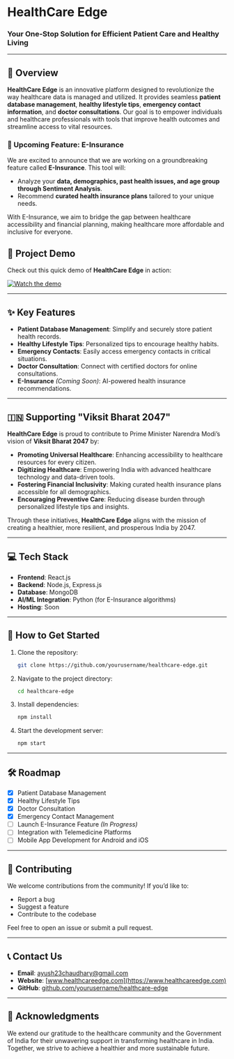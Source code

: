 # HealthCare Edge

### Your One-Stop Solution for Efficient Patient Care and Healthy Living

---

## 🌟 Overview
**HealthCare Edge** is an innovative platform designed to revolutionize the way healthcare data is managed and utilized. It provides seamless **patient database management**, **healthy lifestyle tips**, **emergency contact information**, and **doctor consultations**. Our goal is to empower individuals and healthcare professionals with tools that improve health outcomes and streamline access to vital resources.

### 🚀 Upcoming Feature: **E-Insurance**
We are excited to announce that we are working on a groundbreaking feature called **E-Insurance**. This tool will:
- Analyze your **data, demographics, past health issues, and age group through Sentiment Analysis**.
- Recommend **curated health insurance plans** tailored to your unique needs.

With E-Insurance, we aim to bridge the gap between healthcare accessibility and financial planning, making healthcare more affordable and inclusive for everyone.
## 🎥 Project Demo
Check out this quick demo of **HealthCare Edge** in action:

[![Watch the demo](https://www.youtube.com/watch?v=KEUB93QNNfs)](https://www.youtube.com/watch?v=KEUB93QNNfs)





---

## ✨ Key Features
- **Patient Database Management**: Simplify and securely store patient health records.
- **Healthy Lifestyle Tips**: Personalized tips to encourage healthy habits.
- **Emergency Contacts**: Easily access emergency contacts in critical situations.
- **Doctor Consultation**: Connect with certified doctors for online consultations.
- **E-Insurance** *(Coming Soon)*: AI-powered health insurance recommendations.

---

## 🇮🇳 Supporting "Viksit Bharat 2047"
**HealthCare Edge** is proud to contribute to Prime Minister Narendra Modi’s vision of **Viksit Bharat 2047** by:
- **Promoting Universal Healthcare**: Enhancing accessibility to healthcare resources for every citizen.
- **Digitizing Healthcare**: Empowering India with advanced healthcare technology and data-driven tools.
- **Fostering Financial Inclusivity**: Making curated health insurance plans accessible for all demographics.
- **Encouraging Preventive Care**: Reducing disease burden through personalized lifestyle tips and insights.

Through these initiatives, **HealthCare Edge** aligns with the mission of creating a healthier, more resilient, and prosperous India by 2047.

---

## 💻 Tech Stack
- **Frontend**: React.js
- **Backend**: Node.js, Express.js
- **Database**: MongoDB
- **AI/ML Integration**: Python (for E-Insurance algorithms)
- **Hosting**: Soon

---

## 📌 How to Get Started
1. Clone the repository:  
   ```bash
   git clone https://github.com/yourusername/healthcare-edge.git
   ```
2. Navigate to the project directory:  
   ```bash
   cd healthcare-edge
   ```
3. Install dependencies:  
   ```bash
   npm install
   ```
4. Start the development server:  
   ```bash
   npm start
   ```

---

## 🛠️ Roadmap
- [x] Patient Database Management
- [x] Healthy Lifestyle Tips
- [x] Doctor Consultation
- [x] Emergency Contact Management
- [ ] Launch E-Insurance Feature *(In Progress)*
- [ ] Integration with Telemedicine Platforms
- [ ] Mobile App Development for Android and iOS

---

## 🤝 Contributing
We welcome contributions from the community! If you’d like to:
- Report a bug
- Suggest a feature
- Contribute to the codebase

Feel free to open an issue or submit a pull request.

---

## 📞 Contact Us
- **Email**: ayush23chaudhary@gmail.com 
- **Website**: [www.healthcareedge.com](https://www.healthcareedge.com)  
- **GitHub**: [github.com/yourusername/healthcare-edge](https://github.com/ayush23chaudhary/Hack_JMI_Byte_Benders)

---

## 🏅 Acknowledgments
We extend our gratitude to the healthcare community and the Government of India for their unwavering support in transforming healthcare in India. Together, we strive to achieve a healthier and more sustainable future.

